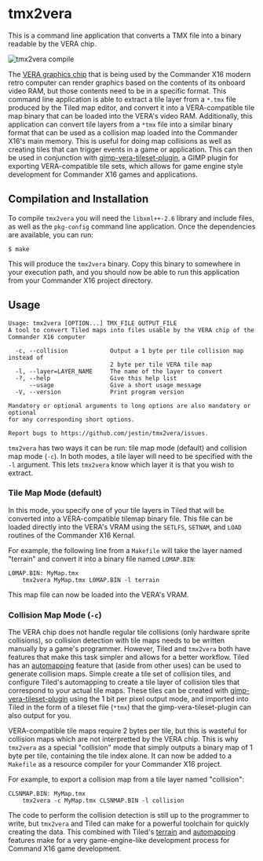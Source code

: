 # tmx2vera

This is a command line application that converts a TMX file into a binary
readable by the VERA chip.

![tmx2vera compile](tmx2vera_compile.gif)

The [VERA graphics chip](https://github.com/fvdhoef/vera-module) that is being
used by the Commander X16 modern retro computer can render graphics based on
the contents of its onboard video RAM, but those contents need to be in a
specific format.  This command line application is able to extract a tile layer
from a `*.tmx` file produced by the Tiled map editor, and convert it into a
VERA-compatible tile map binary that can be loaded into the VERA's video RAM.
Additionally, this application can convert tile layers from a `*tmx` file into
a similar binary format that can be used as a collision map loaded into the
Commander X16's main memory.  This is useful for doing map collisions as well
as creating tiles that can trigger events in a game or application.  This can
then be used in conjunction with
[gimp-vera-tileset-plugin](https://github.com/jestin/gimp-vera-tileset-plugin),
a GIMP plugin for exporting VERA-compatible tile sets, which allows for game
engine style development for Commander X16 games and applications.

## Compilation and Installation

To compile `tmx2vera` you will need the `libxml++-2.6` library and include
files, as well as the `pkg-config` command line application.  Once the
dependencies are available, you can run:

```
$ make
```

This will produce the `tmx2vera` binary.  Copy this binary to somewhere in your
execution path, and you should now be able to run this application from your
Commander X16 project directory.

## Usage

```
Usage: tmx2vera [OPTION...] TMX_FILE OUTPUT_FILE
A tool to convert Tiled maps into files usable by the VERA chip of the
Commander X16 computer

  -c, --collision            Output a 1 byte per tile collision map instead of
                             2 byte per tile VERA tile map
  -l, --layer=LAYER_NAME     The name of the layer to convert
  -?, --help                 Give this help list
      --usage                Give a short usage message
  -V, --version              Print program version

Mandatory or optional arguments to long options are also mandatory or optional
for any corresponding short options.

Report bugs to https://github.com/jestin/tmx2vera/issues.
```

`tmx2vera` has two ways it can be run: tile map mode (default) and collision
map mode (`-c`).  In both modes, a tile layer will need to be specified with
the `-l` argument.  This lets `tmx2vera` know which layer it is that you wish
to extract.

### Tile Map Mode (default)

In this mode, you specify one of your tile layers in Tiled that will be
converted into a VERA-compatible tilemap binary file.  This file can be loaded
directly into the VERA's VRAM using the `SETLFS`, `SETNAM`, and `LOAD` routines
of the Commander X16 Kernal.

For example, the following line from a `Makefile` will take the layer named
"terrain" and convert it into a binary file named `LOMAP.BIN`:

```
L0MAP.BIN: MyMap.tmx
	tmx2vera MyMap.tmx L0MAP.BIN -l terrain
```

This map file can now be loaded into the VERA's VRAM.

### Collision Map Mode (`-c`)

The VERA chip does not handle regular tile collisions (only hardware sprite
collisions), so collision detection with tile maps needs to be written manually
by a game's programmer.  However, Tiled and `tmx2vera` both have features that
make this task simpler and allows for a better workflow.  Tiled has an
[automapping](https://doc.mapeditor.org/en/stable/manual/automapping/) feature
that (aside from other uses) can be used to generate collision maps.  Simple
create a tile set of collision tiles, and configure Tiled's automapping to
create a tile layer of collision tiles that correspond to your actual tile
maps.  These tiles can be created with
[gimp-vera-tileset-plugin](https://github.com/jestin/gimp-vera-tileset-plugin)
using the 1 bit per pixel output mode, and imported into Tiled in the form of a
tileset file (`*tmx`) that the gimp-vera-tileset-plugin can also output for
you.

VERA-compatible tile maps require 2 bytes per tile, but this is wasteful for
collision maps which are not interpretted by the VERA chip.  This is why
`tmx2vera` as a special "collision" mode that simply outputs a binary map of 1
byte per tile, containing the tile index alone.  It can now be added to a
`Makefile` as a resource compiler for your Commander X16 project.

For example, to export a collision map from a tile layer named "collision":

```
CLSNMAP.BIN: MyMap.tmx
	tmx2vera -c MyMap.tmx CLSNMAP.BIN -l collision
```

The code to perform the collision detection is still up to the programmer to
write, but `tmx2vera` and Tiled can make for a powerful toolchain for quickly
creating the data.  This combined with Tiled's
[terrain](https://doc.mapeditor.org/en/stable/manual/terrain/) and
[automapping](https://doc.mapeditor.org/en/stable/manual/automapping/) features
make for a very game-engine-like development process for Command X16 game
development.
